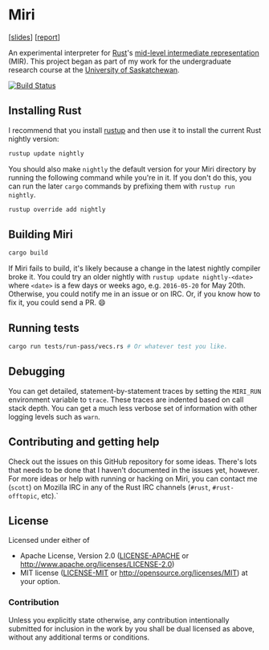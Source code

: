 # Miri

[[slides](https://solson.me/miri-slides.pdf)]
[[report](https://solson.me/miri-report.pdf)]

An experimental interpreter for [Rust][rust]'s [mid-level intermediate
representation][mir] (MIR). This project began as part of my work for the
undergraduate research course at the [University of Saskatchewan][usask].

[![Build Status](https://travis-ci.org/solson/miri.svg?branch=master)](https://travis-ci.org/solson/miri)

## Installing Rust

I recommend that you install [rustup][rustup] and then use it to install the
current Rust nightly version:

```sh
rustup update nightly
```

You should also make `nightly` the default version for your Miri directory by
running the following command while you're in it. If you don't do this, you can
run the later `cargo` commands by prefixing them with `rustup run nightly`.

```sh
rustup override add nightly
```

## Building Miri

```sh
cargo build
```

If Miri fails to build, it's likely because a change in the latest nightly
compiler broke it. You could try an older nightly with `rustup update
nightly-<date>` where `<date>` is a few days or weeks ago, e.g. `2016-05-20` for
May 20th. Otherwise, you could notify me in an issue or on IRC. Or, if you know
how to fix it, you could send a PR. :smile:

## Running tests

```sh
cargo run tests/run-pass/vecs.rs # Or whatever test you like.
```

## Debugging

You can get detailed, statement-by-statement traces by setting the `MIRI_RUN`
environment variable to `trace`. These traces are indented based on call stack
depth. You can get a much less verbose set of information with other logging
levels such as `warn`.

## Contributing and getting help

Check out the issues on this GitHub repository for some ideas. There's lots that
needs to be done that I haven't documented in the issues yet, however. For more
ideas or help with running or hacking on Miri, you can contact me (`scott`) on
Mozilla IRC in any of the Rust IRC channels (`#rust`, `#rust-offtopic`, etc).`

## License

Licensed under either of
  * Apache License, Version 2.0 ([LICENSE-APACHE](LICENSE-APACHE) or
    http://www.apache.org/licenses/LICENSE-2.0)
  * MIT license ([LICENSE-MIT](LICENSE-MIT) or
    http://opensource.org/licenses/MIT) at your option.

### Contribution

Unless you explicitly state otherwise, any contribution intentionally submitted
for inclusion in the work by you shall be dual licensed as above, without any
additional terms or conditions.

[rust]: https://www.rust-lang.org/
[mir]: https://github.com/rust-lang/rfcs/blob/master/text/1211-mir.md
[usask]: https://www.usask.ca/
[rustup]: https://www.rustup.rs
